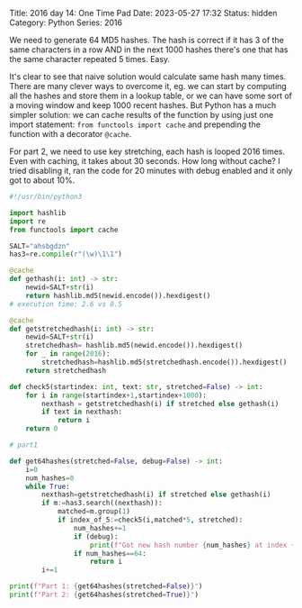 Title: 2016 day 14: One Time Pad
Date: 2023-05-27 17:32
Status: hidden
Category: Python
Series: 2016

We need to generate 64 MD5 hashes. The hash is correct if it has 3 of the same characters in a row AND in the next 1000 hashes
there's one that has the same character repeated 5 times. Easy. 

It's clear to see that naive solution would calculate same hash many times. There are many clever ways to overcome it, eg. we can
start by computing all the hashes and store them in a lookup table, or we can have some sort of a moving window and keep 1000 recent
hashes. But Python has a much simpler solution: we can cache results of the function by using just one import statement:
`from functools import cache` and prepending the function with a decorator `@cache`.

For part 2, we need to use key stretching, each hash is looped 2016 times. Even with caching, it takes about 30 seconds.
How long without cache? I tried disabling it, ran the code for 20 minutes with debug enabled and it only got to about
10%.

```python
#!/usr/bin/python3

import hashlib
import re
from functools import cache

SALT="ahsbgdzn"
has3=re.compile(r"(\w)\1\1")

@cache
def gethash(i: int) -> str:
    newid=SALT+str(i)
    return hashlib.md5(newid.encode()).hexdigest()
# execution time: 2.6 vs 0.5

@cache
def getstretchedhash(i: int) -> str:
    newid=SALT+str(i)
    stretchedhash= hashlib.md5(newid.encode()).hexdigest()
    for _ in range(2016):
        stretchedhash=hashlib.md5(stretchedhash.encode()).hexdigest()
    return stretchedhash

def check5(startindex: int, text: str, stretched=False) -> int:
    for i in range(startindex+1,startindex+1000):
        nexthash = getstretchedhash(i) if stretched else gethash(i)
        if text in nexthash:
            return i
    return 0

# part1

def get64hashes(stretched=False, debug=False) -> int:
    i=0
    num_hashes=0
    while True:
        nexthash=getstretchedhash(i) if stretched else gethash(i)
        if m:=has3.search((nexthash)):
            matched=m.group(1)
            if index_of_5:=check5(i,matched*5, stretched):
                num_hashes+=1
                if (debug):
                    print(f"Got new hash number {num_hashes} at index {i}")
                if num_hashes==64:
                    return i
        i+=1

print(f"Part 1: {get64hashes(stretched=False)}")
print(f"Part 2: {get64hashes(stretched=True)}")
```